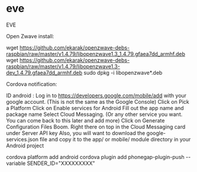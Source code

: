 # eve
EVE

Open Zwave install:

wget https://github.com/ekarak/openzwave-debs-raspbian/raw/master/v1.4.79/libopenzwave1.3_1.4.79.gfaea7dd_armhf.deb
wget https://github.com/ekarak/openzwave-debs-raspbian/raw/master/v1.4.79/libopenzwave1.3-dev_1.4.79.gfaea7dd_armhf.deb
sudo dpkg -i libopenzwave*.deb


Cordova notification:

ID android : 
Log in to https://developers.google.com/mobile/add with your google account. (This is not the same as the Google Console)
Click on Pick a Platform
Click on Enable services for Android
Fill out the app name and package name
Select Cloud Messaging. (Or any other service you want. You can come back to this later and add more)
Click on Generate Configuration Files
Boom. Right there on top in the Cloud Messaging card under Server API key
Also, you will want to download the google-services.json file and copy it to the app/ or mobile/ module directory in your Android project



cordova platform add android
cordova plugin add phonegap-plugin-push --variable SENDER_ID="XXXXXXXXX"